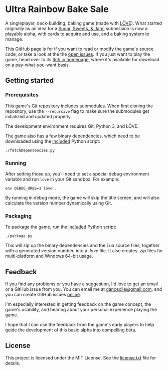 # Ultra Rainbow Bake Sale

A singleplayer, deck-building, baking game (made with [LÖVE](http://love2d.org)).
What started originally as an idea for a [Sugar, Sweets, & Jam!](https://itch.io/jam/sugar-sweets-jam)
submission is now a playable alpha, with cards to acquire and use, and a baking system
to manage.

This GitHub page is for if you want to read or modify the game's source code, or take
a look at the the [open issues](https://github.com/dcecile/ultra-rainbow-bake-sale/issues).
If you just want to play the game, head over to its
[Itch.io homepage](https://dcecile.itch.io/ultra-rainbow-bake-sale), where it's available
for download on a pay-what-you-want basis.

## Getting started

### Prerequisites

This game's Git repository includes submodules. When first cloning the repository, use the
`--recursive` flag to make sure the submodules get initialized and updated properly.

The development environment requires Git, Python 3, and LÖVE.

The game also has a few binary dependencies, which need to be downloaded using the
[included](fetchDependencies.py) Python script:

```
./fetchDependencies.py
```

### Running

After setting those up,
you'll need to set a special debug environment variable and run `love` in your Git sandbox.
For example:

```
env DEBUG_URBS=1 love .
```

By running in debug mode, the game will skip the title screen, and will also calculate the
version number dynamically using Git.

### Packaging

To package the game, run the [included](package.py) Python script:

```
./package.py
```

This will zip up the binary dependencies and the Lua source files, together with a generated
version number, into a *.love* file. It also creates *.zip* files for multi-platform and
Windows 64-bit usage.

## Feedback

If you find any problems or you have a suggestion, I'd love to get an email or a GitHub issue
from you. You can email me at dancecile@gmail.com, and you can create GitHub issues
[online](https://github.com/dcecile/ultra-rainbow-bake-sale/issues/new).

I'm especially interested in getting feedback on the game concept, the game's usability, and
hearing about your personal experience playing the game.

I hope that I can use the feedback from the game's early players to help guide the development
of this basic alpha into compelling beta.

## License

This project is licensed under the MIT License. See the [license.txt](license.txt) file for details.
